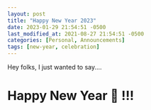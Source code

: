 ```yaml
---
layout: post
title: "Happy New Year 2023"
date: 2023-01-29 21:54:51 -0500
last_modified_at: 2021-08-27 21:54:51 -0500
categories: [Personal, Announcements]
tags: [new-year, celebration]
---
```



Hey folks, I just wanted to say....

# Happy New Year 🥳 !!!
